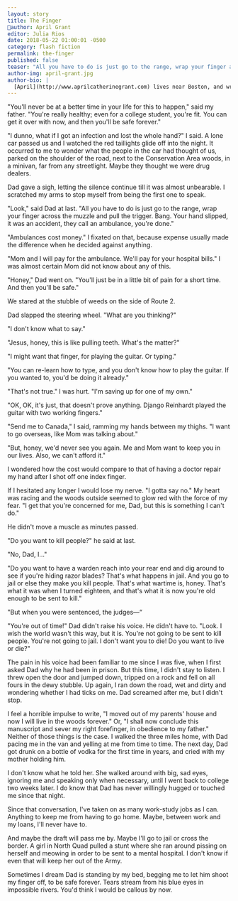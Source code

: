 ```yaml
---
layout: story
title: The Finger
author: April Grant
editor: Julia Rios
date: 2018-05-22 01:00:01 -0500
category: flash fiction
permalink: the-finger
published: false
teaser: "All you have to do is just go to the range, wrap your finger across the muzzle and pull the trigger. Bang. Your hand slipped, it was an accident, they call an ambulance, you're done."
author-img: april-grant.jpg
author-bio: |
  [April](http://www.aprilcatherinegrant.com) lives near Boston, and writes stories, poems, and songs. She has published poetry in _Strange Horizons_ and _Mythic Delirium_, and in the anthology _The Moment of Change_ (2012). Her other interests include traditional music, contra dancing, biking, container gardening, and appreciating actors from classic horror movies. 
---
```


"You'll never be at a better time in your life for this to happen," said my father. "You're really healthy; even for a college student, you're fit. You can get it over with now, and then you'll be safe forever."
 "I dunno, what if I got an infection and lost the whole hand?" I said. A lone car passed us and I watched the red taillights glide off into the night. It occurred to me to wonder what the people in the car had thought of us, parked on the shoulder of the road, next to the Conservation Area woods, in a minivan, far from any streetlight. Maybe they thought we were drug dealers.
 Dad gave a sigh, letting the silence continue till it was almost unbearable. I scratched my arms to stop myself from being the first one to speak.
 "Look," said Dad at last. "All you have to do is just go to the range, wrap your finger across the muzzle and pull the trigger. Bang. Your hand slipped, it was an accident, they call an ambulance, you're done."
 "Ambulances cost money." I fixated on that, because expense usually made the difference when he decided against anything.
"Mom and I will pay for the ambulance. We'll pay for your hospital bills." I was almost certain Mom did not know about any of this.
 "Honey," Dad went on. "You'll just be in a little bit of pain for a short time. And then you'll be safe."
 We stared at the stubble of weeds on the side of Route 2.
 Dad slapped the steering wheel. "What are you thinking?"
"I don't know what to say."
 "Jesus, honey, this is like pulling teeth. What's the matter?"
 "I might want that finger, for playing the guitar. Or typing."
 "You can re-learn how to type, and you don't know how to play the guitar. If you wanted to, you'd be doing it already."
"That's not true." I was hurt. "I'm saving up for one of my own."
 "OK, OK, it's just, that doesn't prove anything. Django Reinhardt played the guitar with two working fingers."
 "Send me to Canada," I said, ramming my hands between my thighs. "I want to go overseas, like Mom was talking about."
 "But, honey, we'd never see you again. Me and Mom want to keep you in our lives. Also, we can't afford it."
 I wondered how the cost would compare to that of having a doctor repair my hand after I shot off one index finger.
 If I hesitated any longer I would lose my nerve. "I gotta say no." My heart was racing and the woods outside seemed to glow red with the force of my fear. "I get that you're concerned for me, Dad, but this is something I can't do."
He didn't move a muscle as minutes passed.
 "Do you want to kill people?" he said at last.
 "No, Dad, I..."
 "Do you want to have a warden reach into your rear end and dig around to see if you're hiding razor blades? That's what happens in jail. And you go to jail or else they make you kill people. That's what wartime is, honey. That's what it was when I turned eighteen, and that's what it is now you're old enough to be sent to kill."
 "But when you were sentenced, the judges—“
 "You're out of time!" Dad didn't raise his voice. He didn't have to. "Look. I wish the world wasn't this way, but it is. You're not going to be sent to kill people. You're not going to jail. I don't want you to die! Do you want to live or die?"
The pain in his voice had been familiar to me since I was five, when I first asked Dad why he had been in prison. But this time, I didn't stay to listen. I threw open the door and jumped down, tripped on a rock and fell on all fours in the dewy stubble. Up again, I ran down the road, wet and dirty and wondering whether I had ticks on me. Dad screamed after me, but I didn't stop.
 I feel a horrible impulse to write, "I moved out of my parents' house and now I will live in the woods forever." Or, "I shall now conclude this manuscript and sever my right forefinger, in obedience to my father." Neither of those things is the case. I walked the three miles home, with Dad pacing me in the van and yelling at me from time to time. The next day, Dad got drunk on a bottle of vodka for the first time in years, and cried with my mother holding him.
I don't know what he told her. She walked around with big, sad eyes, ignoring me and speaking only when necessary, until I went back to college two weeks later. I do know that Dad has never willingly hugged or touched me since that night.
Since that conversation, I've taken on as many work-study jobs as I can. Anything to keep me from having to go home. Maybe, between work and my loans, I'll never have to.
 And maybe the draft will pass me by. Maybe I'll go to jail or cross the border. A girl in North Quad pulled a stunt where she ran around pissing on herself and meowing in order to be sent to a mental hospital. I don't know if even that will keep her out of the Army.
Sometimes I dream Dad is standing by my bed, begging me to let him shoot my finger off, to be safe forever. Tears stream from his blue eyes in impossible rivers. You'd think I would be callous by now.